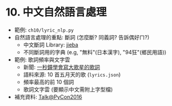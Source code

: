 # 10. 中文自然語言處理

* 範例: `ch10/lyric_nlp.py`
* 自然語言處理的重點: 斷詞 (怎麼斷? 同義詞? 告訴偶好ㄇ?)
    * 中文斷詞 Library: [jieba](https://github.com/fxsjy/jieba)
    * 不同斷詞用的字典 (e.g, "無料"(日本漢字), "94狂"(鄉民用語))
* 範例: 歌詞頻率與文字雲
    * 新聞: [一秒鐘學會寫大歌星的歌詞](http://www.setn.com/News.aspx?NewsID=7512)
    * 語料來源: 10 首五月天的歌 (`lyrics.json`)
    * 頻率最高的前 10 個詞
    * 歌詞文字雲 (要顯示中文需附上字型檔)
* 補充資料: [Talk@PyCon2016](https://tw.pycon.org/2016/en-us/events/talk/27349121996161025/)
